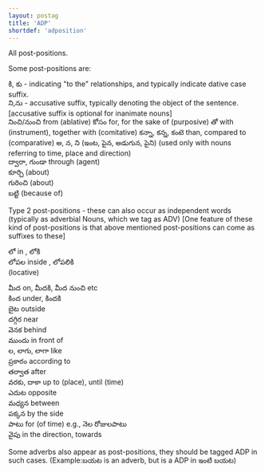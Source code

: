 ```yaml
---
layout: postag
title: 'ADP'
shortdef: 'adposition'
---
```


All post-positions. 

Some post-positions are:

కి, కు - indicating "to the" relationships, and typically indicate dative case suffix.   
ని,ను - accusative suffix, typically denoting the object of the sentence.  
[accusative suffix is optional for inanimate nouns]  
నించి/నుంచి from (ablative) 
కోసం for, for the sake of  (purposive) 
తో with (instrument), together with (comitative)
కన్నా, కన్న, కంటె than, compared to  (comparative)
అ, న, ని (ఇంట, పైన, అడుగున, పైని) (used only with nouns referring to time, place and direction)  
ద్వారా, గుండా  through (agent)  
కూర్చి   (about)  
గురించి   (about)  
బట్టి  (because of)

Type 2 post-positions - these can also occur as independent words (typically as adverbial Nouns, which we tag as ADV)
[One feature of these kind of post-positions is that above mentioned post-positions can come as suffixes to these]  

లో in , లోకి  
లోపల inside , లోపలికి   
(locative)

మీద on, మీదకి, మీద నుంచి  etc  
కింద under, కిందకి  
బైట outside  
దగ్గిర near  
వెనక  behind  
ముందు in front of  
ల, లాగు, లాగా like  
ప్రకారం according to  
తర్వాత after  
వరకు, దాకా up to (place), until (time)  
ఎదుట opposite  
మధ్యన between  
పక్కన by the side  
పాటు for (of time) e.g., నెల రోజులపాటు  
వైపు in the direction, towards   


Some adverbs also appear as post-positions, they should be tagged ADP in such cases. (Example:బయట is an adverb, but is a ADP in ఇంటి బయట) 
